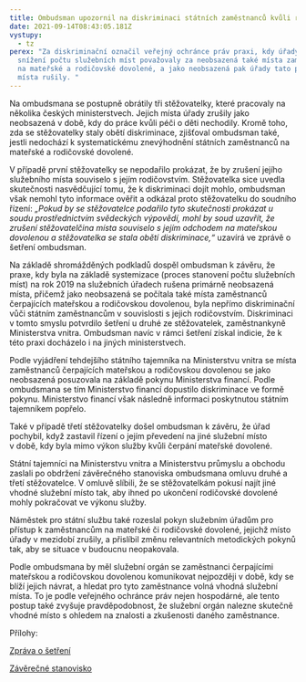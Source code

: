 ```yaml
---
title: Ombudsman upozornil na diskriminaci státních zaměstnanců kvůli rodičovství
date: 2021-09-14T08:43:05.181Z
vystupy:
  - tz
perex: "Za diskriminační označil veřejný ochránce práv praxi, kdy úřady v rámci
  snížení počtu služebních míst považovaly za neobsazená také místa zaměstnanců
  na mateřské a rodičovské dovolené, a jako neobsazená pak úřady tato pracovní
  místa rušily. "
---
```

<p>Na ombudsmana se postupně obrátily tři stěžovatelky, které pracovaly na několika českých ministerstvech. Jejich místa úřady zrušily jako neobsazená v&nbsp;době, kdy do práce kvůli péči o děti nechodily. Kromě toho, zda se stěžovatelky staly obětí diskriminace, zjišťoval ombudsman také, jestli nedochází k systematickému znevýhodnění státních zaměstnanců na mateřské a rodičovské dovolené.</p>

<p>V&nbsp;případě první stěžovatelky se nepodařilo prokázat, že by zrušení jejího služebního místa souviselo s jejím rodičovstvím. Stěžovatelka sice uvedla skutečnosti nasvědčující tomu, že k diskriminaci dojít mohlo, ombudsman však nemohl tyto informace ověřit a odkázal proto stěžovatelku do soudního řízení: <em>&bdquo;Pokud by se stěžovatelce podařilo tyto skutečnosti prokázat u soudu prostřednictvím svědeckých výpovědí, mohl by soud uzavřít, že zrušení stěžovatelčina místa souviselo s jejím odchodem na mateřskou dovolenou a stěžovatelka se stala obětí diskriminace,&ldquo;</em> uzavírá ve zprávě o šetření ombudsman.</p>

<p>Na základě shromážděných podkladů dospěl ombudsman k závěru, že praxe, kdy byla na základě systemizace (proces stanovení počtu služebních míst) na rok 2019 na služebních úřadech rušena primárně neobsazená místa, přičemž jako neobsazená se počítala také místa zaměstnanců čerpajících mateřskou a rodičovskou dovolenou, byla nepřímo diskriminační vůči státním zaměstnancům v souvislosti s jejich rodičovstvím. Diskriminaci v&nbsp;tomto smyslu potvrdilo šetření u druhé ze stěžovatelek, zaměstnankyně Ministerstva vnitra. Ombudsman navíc v rámci šetření získal indicie, že k této praxi docházelo i na jiných ministerstvech.</p>

<p>Podle vyjádření tehdejšího státního tajemníka na Ministerstvu vnitra se místa zaměstnanců čerpajících mateřskou a rodičovskou dovolenou se jako neobsazená posuzovala na základě pokynu Ministerstva financí. Podle ombudsmana se tím Ministerstvo financí dopustilo diskriminace ve formě pokynu. Ministerstvo financí však následně informaci poskytnutou státním tajemníkem popřelo.</p>

<p>Také v&nbsp;případě třetí stěžovatelky došel ombudsman k&nbsp;závěru, že úřad pochybil, když zastavil řízení o jejím převedení na jiné služební místo v&nbsp;době, kdy byla mimo výkon služby kvůli čerpání mateřské dovolené.</p>

<p>Státní tajemníci na Ministerstvu vnitra a Ministerstvu průmyslu a obchodu zaslali po obdržení závěrečného stanoviska ombudsmana omluvu druhé a třetí stěžovatelce. V&nbsp;omluvě slíbili, že se stěžovatelkám pokusí najít jiné vhodné služební místo tak, aby ihned po ukončení rodičovské dovolené mohly pokračovat ve výkonu služby.</p>

<p>Náměstek pro státní službu také rozeslal pokyn služebním úřadům pro přístup k&nbsp;zaměstnancům na mateřské či rodičovské dovolené, jejichž místo úřady v mezidobí zrušily, a přislíbil změnu relevantních metodických pokynů tak, aby se situace v&nbsp;budoucnu neopakovala.</p>

<p>Podle ombudsmana by měl služební orgán se zaměstnanci čerpajícími mateřskou a rodičovskou dovolenou komunikovat nejpozději v době, kdy se blíží jejich návrat, a hledat pro tyto zaměstnance volná vhodná služební místa. To je podle veřejného ochránce práv nejen hospodárné, ale tento postup také zvyšuje pravděpodobnost, že služební orgán nalezne skutečně vhodné místo s ohledem na znalosti a zkušenosti daného zaměstnance.</p>

<p>Přílohy:</p>

<p><a href="https://eso.ochrance.cz/Nalezene/Edit/9104">Zpráva o šetření</a></p>

<p><a href="https://eso.ochrance.cz/Nalezene/Edit/9530">Závěrečné stanovisko</a></p>
